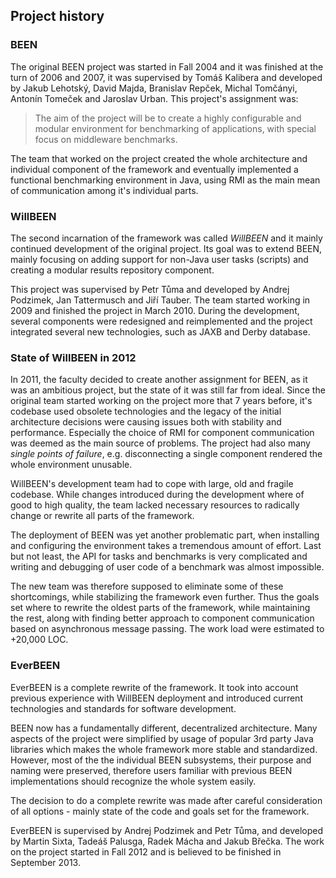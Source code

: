 ## Project history

### BEEN

The original BEEN project was started in Fall 2004 and it was finished at the turn of 2006 and 2007, it was supervised by Tomáš Kalibera and developed by Jakub Lehotský, David Majda, Branislav Repček, Michal Tomčányi, Antonín Tomeček and Jaroslav Urban. This project's assignment was:

> The aim of the project will be to create a highly configurable and modular environment
> for benchmarking of applications, with special focus on middleware benchmarks.

The team that worked on the project created the whole architecture and individual component of the framework and eventually implemented a functional benchmarking environment in Java, using RMI as the main mean of communication among it's individual parts.

### WillBEEN

The second incarnation of the framework was called *WillBEEN* and it mainly continued development of the original project. Its goal was to extend BEEN, mainly focusing on adding support for non-Java user tasks (scripts) and creating a modular results repository component. 

This project was supervised by Petr Tůma and developed by Andrej Podzimek, Jan Tattermusch and Jiří Tauber. The team started working in 2009 and finished the project in March 2010. During the development, several components were redesigned and reimplemented and the project integrated several new technologies, such as JAXB and Derby database.

### State of WillBEEN in 2012

In 2011, the faculty decided to create another assignment for BEEN, as it was an ambitious project, but the state of it was still far from ideal. Since the original team started working on the project more that 7 years before, it's codebase used obsolete technologies and the legacy of the initial architecture decisions were causing issues both with stability and performance. Especially the choice of RMI for component communication was deemed as the main source of problems. The project had also many *single points of failure*, e.g. disconnecting a single component rendered the whole environment unusable.

WillBEEN's development team had to cope with large, old and fragile codebase. While changes introduced during the development where of good to high quality, the team lacked necessary resources to radically change or rewrite all parts of the framework.

The deployment of BEEN was yet another problematic part, when installing and configuring the environment takes a tremendous amount of effort. Last but not least, the API for tasks and benchmarks is very complicated and writing and debugging of user code of a benchmark was almost impossible.

The new team was therefore supposed to eliminate some of these shortcomings, while stabilizing the framework even further. Thus the goals set where to rewrite the oldest parts of the framework, while maintaining the rest, along with finding better approach to component communication based on asynchronous message passing. The work load were estimated to +20,000 LOC.


### EverBEEN

EverBEEN is a complete rewrite of the framework. It took into account previous experience with WillBEEN deployment  <!-- TODO link to j.t. thesis --> and introduced current technologies and standards for software development.   

BEEN now has a fundamentally different, decentralized architecture. Many aspects of the project were simplified by usage of popular 3rd party Java libraries which makes the whole framework more stable and standardized. However, most of the the individual BEEN subsystems, their purpose and naming were preserved, therefore users familiar with previous BEEN implementations should recognize the whole system easily.

The decision to do a complete rewrite was made after careful consideration of all options - mainly state of the code and goals set for the framework.

EverBEEN is supervised by Andrej Podzimek and Petr Tůma, and developed by Martin Sixta, Tadeáš Palusga, Radek Mácha and Jakub Břečka. The work on the project started in Fall 2012 and is believed to be finished in September 2013.


